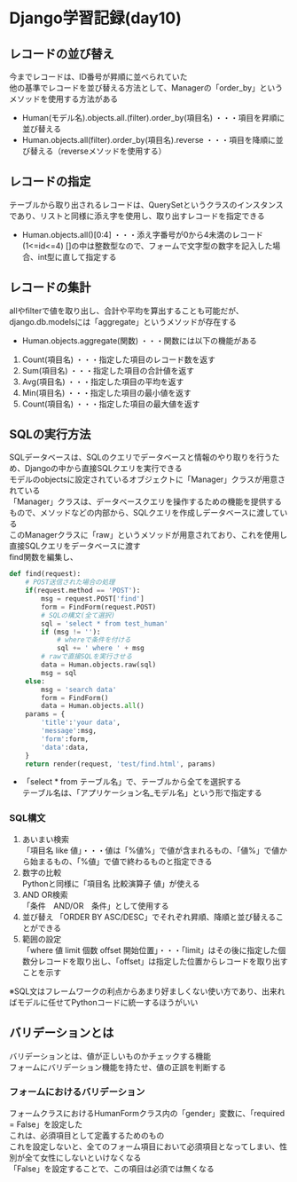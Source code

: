 # Django学習記録(day10)
## レコードの並び替え
今までレコードは、ID番号が昇順に並べられていた  
他の基準でレコードを並び替える方法として、Managerの「order_by」というメソッドを使用する方法がある  
* Human(モデル名).objects.all.(filter).order_by(項目名) ・・・項目を昇順に並び替える  
* Human.objects.all(filter).order_by(項目名).reverse ・・・項目を降順に並び替える（reverseメソッドを使用する）

## レコードの指定
テーブルから取り出されるレコードは、QuerySetというクラスのインスタンスであり、リストと同様に添え字を使用し、取り出すレコードを指定できる  
* Human.objects.all()[0:4] ・・・添え字番号が0から4未満のレコード(1<=id<=4)
[]の中は整数型なので、フォームで文字型の数字を記入した場合、int型に直して指定する  

## レコードの集計
allやfilterで値を取り出し、合計や平均を算出することも可能だが、django.db.modelsには「aggregate」というメソッドが存在する  
* Human.objects.aggregate(関数) ・・・関数には以下の機能がある  
1. Count(項目名) ・・・指定した項目のレコード数を返す
2. Sum(項目名) ・・・指定した項目の合計値を返す
3. Avg(項目名) ・・・指定した項目の平均を返す
4. Min(項目名) ・・・指定した項目の最小値を返す
5. Count(項目名) ・・・指定した項目の最大値を返す  

## SQLの実行方法
SQLデータベースは、SQLのクエリでデータベースと情報のやり取りを行うため、Djangoの中から直接SQLクエリを実行できる  
モデルのobjectsに設定されているオブジェクトに「Manager」クラスが用意されている  
「Manager」クラスは、データベースクエリを操作するための機能を提供するもので、メソッドなどの内部から、SQLクエリを作成しデータベースに渡している  
このManagerクラスに「raw」というメソッドが用意されており、これを使用し直接SQLクエリをデータベースに渡す  
find関数を編集し、  
```python
def find(request):
    # POST送信された場合の処理
    if(request.method == 'POST'):
        msg = request.POST['find']
        form = FindForm(request.POST)
        # SQLの構文(全て選択)
        sql = 'select * from test_human'
        if (msg != ''):
            # whereで条件を付ける
            sql += ' where ' + msg
        # rawで直接SQLを実行させる
        data = Human.objects.raw(sql)
        msg = sql
    else:
        msg = 'search data'
        form = FindForm()
        data = Human.objects.all()
    params = {
        'title':'your data',
        'message':msg,
        'form':form,
        'data':data,
    }
    return render(request, 'test/find.html', params)
```  
* 「select * from テーブル名」で、テーブルから全てを選択する  
テーブル名は、「アプリケーション名_モデル名」という形で指定する  

### SQL構文
1. あいまい検索  
「項目名 like 値」・・・値は「%値%」で値が含まれるもの、「値%」で値から始まるもの、「%値」で値で終わるものと指定できる  
2. 数字の比較  
Pythonと同様に「項目名 比較演算子 値」が使える  
3. AND OR検索  
「条件　AND/OR　条件」として使用する  
4. 並び替え
「ORDER BY ASC/DESC」でそれぞれ昇順、降順と並び替えることができる  
5. 範囲の設定  
「where 値 limit 個数 offset 開始位置」・・・「limit」はその後に指定した個数分レコードを取り出し、「offset」は指定した位置からレコードを取り出すことを示す  

※SQL文はフレームワークの利点からあまり好ましくない使い方であり、出来ればモデルに任せてPythonコードに統一するほうがいい  

## バリデーションとは
バリデーションとは、値が正しいものかチェックする機能  
フォームにバリデーション機能を持たせ、値の正誤を判断する  
### フォームにおけるバリデーション  
フォームクラスにおけるHumanFormクラス内の「gender」変数に、「required = False」を設定した  
これは、必須項目として定義するためのもの  
これを設定しないと、全てのフォーム項目において必須項目となってしまい、性別が全て女性にしないといけなくなる    
「False」を設定することで、この項目は必須では無くなる